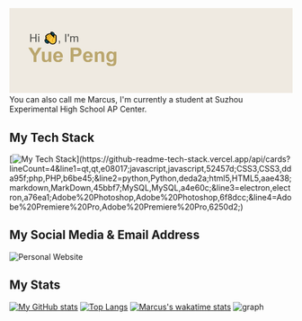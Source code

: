 ![Header](./header.png)
You can also call me Marcus, I'm currently a student at Suzhou Experimental High School AP Center.

## My Tech Stack
[![My Tech Stack](https://github-readme-tech-stack.vercel.app/api/cards?lineCount=4&line1=qt,qt,e08017;javascript,javascript,52457d;CSS3,CSS3,dda95f;php,PHP,b6be45;&line2=python,Python,deda2a;html5,HTML5,aae438;markdown,MarkDown,45bbf7;MySQL,MySQL,a4e60c;&line3=electron,electron,a76ea1;Adobe%20Photoshop,Adobe%20Photoshop,6f8dcc;&line4=Adobe%20Premiere%20Pro,Adobe%20Premiere%20Pro,6250d2;)](https://github-readme-tech-stack.vercel.app/api/cards?lineCount=4&line1=qt,qt,e08017;javascript,javascript,52457d;CSS3,CSS3,dda95f;php,PHP,b6be45;&line2=python,Python,deda2a;html5,HTML5,aae438;markdown,MarkDown,45bbf7;MySQL,MySQL,a4e60c;&line3=electron,electron,a76ea1;Adobe%20Photoshop,Adobe%20Photoshop,6f8dcc;&line4=Adobe%20Premiere%20Pro,Adobe%20Premiere%20Pro,6250d2;)

## My Social Media & Email Address
![Personal Website](https://img.shields.io/badge/Prsonal%20Website-Constructing-orange)

## My Stats
[![My GitHub stats](https://github-readme-stats.vercel.app/api?username=Marcus-P-114514)](https://github.com/anuraghazra/github-readme-stats) [![Top Langs](https://github-readme-stats.vercel.app/api/top-langs/?username=Marcus-P-114514&layout=compact)](https://github.com/anuraghazra/github-readme-stats)
[![Marcus's wakatime stats](https://github-readme-stats.vercel.app/api/wakatime?username=Marcus_P)](https://github.com/anuraghazra/github-readme-stats)
![graph](https://github-readme-activity-graph.cyclic.app/graph?username=Marcus-P-114514&bg_color=0000000&color=2980b9&line=2980b9&point=27ae60&area_color=2980b9&area=true&hide_border=true)
<!--
**Marcus-P-114514/Marcus-P-114514** is a ✨ _special_ ✨ repository because its `README.md` (this file) appears on your GitHub profile.

Here are some ideas to get you started:

- 🔭 I’m currently working on ...
- 🌱 I’m currently learning ...
- 👯 I’m looking to collaborate on ...
- 🤔 I’m looking for help with ...
- 💬 Ask me about ...
- 📫 How to reach me: ...
- 😄 Pronouns: ...
- ⚡ Fun fact: ...
-->
